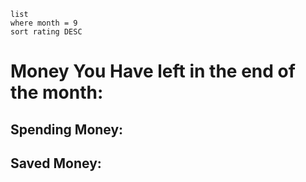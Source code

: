 ```dataview
list
where month = 9
sort rating DESC
```

# Money You Have left in the end of the month: 
## Spending Money:
## Saved Money: